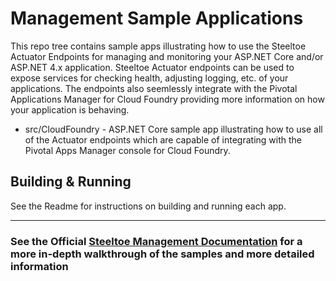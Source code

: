 # Management Sample Applications

This repo tree contains sample apps illustrating how to use the Steeltoe Actuator Endpoints for managing and monitoring your ASP.NET Core and/or ASP.NET 4.x application. Steeltoe Actuator endpoints can be used to expose services for checking health, adjusting logging, etc. of your applications. The endpoints also seemlessly integrate with the Pivotal Applications Manager for Cloud Foundry providing more information on how your application is behaving.

* src/CloudFoundry - ASP.NET Core sample app illustrating how to use all of the Actuator endpoints which are capable of integrating with the Pivotal Apps Manager console for Cloud Foundry.

## Building & Running

See the Readme for instructions on building and running each app.

---

### See the Official [Steeltoe Management Documentation](https://steeltoe.io/docs/steeltoe-management) for a more in-depth walkthrough of the samples and more detailed information
